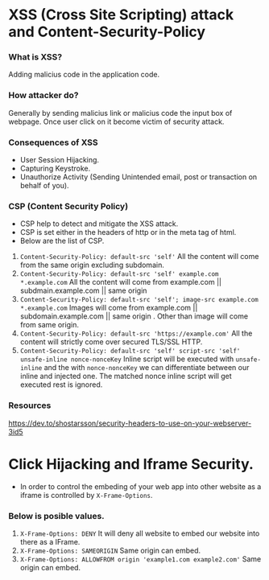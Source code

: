 # XSS (Cross Site Scripting) attack and Content-Security-Policy
### What is XSS?
Adding malicius code in the application code.
### How attacker do?
Generally by sending malicius link or malicius code the input box of webpage. Once user click on it become victim of security attack.
### Consequences of XSS
- User Session Hijacking.
- Capturing Keystroke.
- Unauthorize Activity (Sending Unintended email, post or transaction on behalf of you).
### CSP (Content Security Policy)
- CSP help to detect and mitigate the XSS attack.
- CSP is set either in the headers of http or in the meta tag of html.
- Below are the list of CSP.

1. ```Content-Security-Policy: default-src 'self'``` All the content will come from the same origin excluding subdomain.
2. ```Content-Security-Policy: default-src 'self' example.com *.example.com``` All the content will come from example.com || subdmain.example.com || same origin
3. ```Content-Security-Policy: default-src 'self'; image-src example.com *.example.com``` Images will come from example.com || subdomain.example.com || same origin . Other than image will come from same origin.
4. ```Content-Security-Policy: default-src 'https://example.com'``` All the content will strictly come over secured TLS/SSL HTTP.
5. ```Content-Security-Policy: default-src 'self' script-src 'self' unsafe-inline nonce-nonceKey``` Inline script will be executed with ```unsafe-inline``` and the with ```nonce-nonceKey``` we can differentiate between our inline and injected one. The matched nonce inline script will get executed rest is ignored.

### Resources
https://dev.to/shostarsson/security-headers-to-use-on-your-webserver-3id5

# Click Hijacking and Iframe Security.
- In order to control the embeding of your web app into other website as a iframe is controlled by ```X-Frame-Options```.

### Below is posible values.
1. ```X-Frame-Options: DENY``` It will deny all website to embed our website into there as a IFrame.
2. ```X-Frame-Options: SAMEORIGIN``` Same origin can embed.
3. ```X-Frame-Options: ALLOWFROM origin 'example1.com example2.com'``` Same origin can embed.



